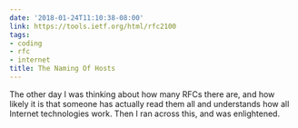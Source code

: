 ```yaml
---
date: '2018-01-24T11:10:38-08:00'
link: https://tools.ietf.org/html/rfc2100
tags:
- coding
- rfc
- internet
title: The Naming Of Hosts
---
```


The other day I was thinking about how many RFCs there are, and how likely it is that someone has actually read them all and understands how all Internet technologies work. Then I ran across this, and was enlightened.
